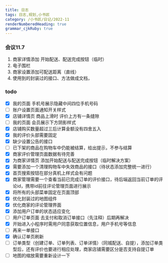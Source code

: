 ```yaml
---
title: 日志
tags: 日志,规划,小书匠
category: /小书匠/日记/2022-11
renderNumberedHeading: true
grammar_cjkRuby: true
---
```

### 会议11.7
 1. 商家详情添加 开始配送、配送完成按钮（临时）
 2. 电子围栏
 3. 商家设置添加可配送距离（直线）
 4. 使用到的封装过的接口、方法做成文档，
 ### todo
- [x]  我的页面 手机号展示隐藏中间四位手机号码
- [ ]  账户设置页面通知开关样式
- [x]  店铺详情页 商品上滑时 评价上方有一条缝隙
- [ ]  我的页面 会员展示下方阴影样式
- [x]  店铺购买数量超过三后计算金额没有四舍五入
- [x]  我的评价头部需要固定
- [x]  缺少设置公告的接口
- [ ]  已下架的商品在购物车中仍能被结算，给出提示，不参与结算
- [x]  商家评价管理页面数据有待完善
- [x]  为商家详情页 添加开始配送与配送完成按钮（临时解决方案）
- [x]  需要添加一个清理购物车中失效商品的接口（待状态添加完整统一进行）
- [x]  首页搜索按钮在部分真机上样式会有问题
- [x]  商家管理需要一个查看当前已完成订单的评价接口，待后端返回当前订单的评论id，携带id前往评论管理页面进行展示
- [x] 将所有的头部菜单固定在页面顶部
- [x]  优化封装过的地图组件
- [x] 优化商家的评论管理界面
- [x] 添加用户订单的状态适应变化
- [ ] 用户订单页面 去支付和取消订单接口（先注释）后期再解决
- [x] 开始进入小程序时需用户同意获取位置信息，用户手机号等信息
- [ ] 再来一单接口
- [x] 确认订单页刷新
- [ ] 订单类型（创建订单、订单列表、订单详情）（同城配送、自提），添加订单类型后，还有评价也要进行相应处理，商家店铺需要区分是否支持自提订单
- [ ] 地图的缩放需要重新设计一下